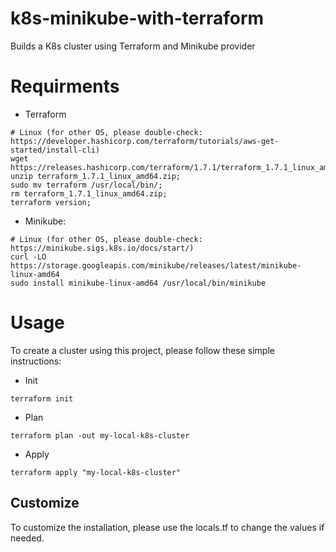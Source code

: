 # k8s-minikube-with-terraform
Builds a K8s cluster using Terraform and Minikube provider

# Requirments
- Terraform
```shell
# Linux (for other OS, please double-check: https://developer.hashicorp.com/terraform/tutorials/aws-get-started/install-cli)
wget https://releases.hashicorp.com/terraform/1.7.1/terraform_1.7.1_linux_amd64.zip;
unzip terraform_1.7.1_linux_amd64.zip;
sudo mv terraform /usr/local/bin/;
rm terraform_1.7.1_linux_amd64.zip;
terraform version;
```

- Minikube:
```shell
# Linux (for other OS, please double-check: https://minikube.sigs.k8s.io/docs/start/)
curl -LO https://storage.googleapis.com/minikube/releases/latest/minikube-linux-amd64
sudo install minikube-linux-amd64 /usr/local/bin/minikube
```

# Usage
To create a cluster using this project, please follow these simple instructions:

- Init
```shell
terraform init
```

- Plan
```shell
terraform plan -out my-local-k8s-cluster
```

- Apply
```shell
terraform apply "my-local-k8s-cluster"
```

## Customize

To customize the installation, please use the locals.tf to change the values if needed.
